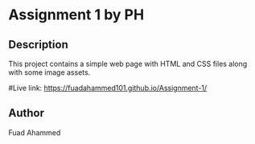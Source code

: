 # Assignment 1 by PH

## Description

This project contains a simple web page with HTML and CSS files along with some image assets.

#Live link: https://fuadahammed101.github.io/Assignment-1/



## Author

Fuad Ahammed
